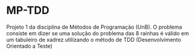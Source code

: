 # MP-TDD
Projeto 1 da disciplina de Métodos de Programação (UnB). O problema consiste em dizer se uma solução do problema das 8 rainhas é válido em um tabuleiro de xadrez utilizando o método de TDD (Desenvolvimento Orientado a Teste)
